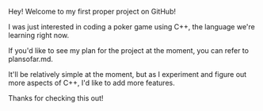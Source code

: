 Hey! Welcome to my first proper project on GitHub!

I was just interested in coding a poker game using C++, the language we're learning right now.

If you'd like to see my plan for the project at the moment, you can refer to plansofar.md.

It'll be relatively simple at the moment, but as I experiment and figure out more aspects of C++, I'd like to add more features.

Thanks for checking this out!